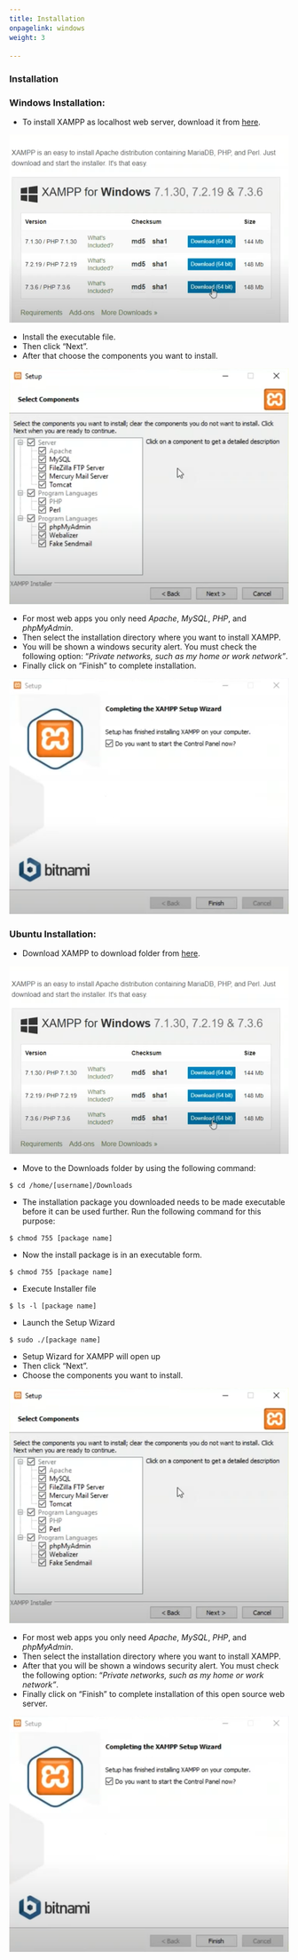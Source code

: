 ```yaml
---
title: Installation
onpagelink: windows
weight: 3

---
```


### Installation

### Windows Installation:

- To install XAMPP as localhost web server, download it from [here](https://www.apachefriends.org/de/download.html).
 
![XAMPP - open source web server solution stack](/images/xampp1.png "XAMPP - open source web server solution stack")

- Install the executable file.
- Then click “Next”.
- After that choose the components you want to install.
 
![XAMPP - open source web server solution stack](/images/xampp2.png "XAMPP - open source web server solution stack")

- For most web apps you only need *Apache*, *MySQL*, *PHP*, and *phpMyAdmin*.
- Then select the installation directory where you want to install XAMPP.
- You will be shown a windows security alert. You must check the following option: “*Private networks, such as my home or work network”*.
- Finally click on “Finish” to complete installation.
 
![XAMPP - open source web server solution stack](/images/xampp4.png "XAMPP - open source web server solution stack")

### Ubuntu Installation:

- Download XAMPP to download folder from [here](https://www.apachefriends.org/de/download.html).
 
![XAMPP - open source web server solution stack](/images/xampp1.png "XAMPP - open source web server solution stack")

- Move to the Downloads folder by using the following command:
 
 ```
$ cd /home/[username]/Downloads
```

- The installation package you downloaded needs to be made executable before it can be used further. Run the following command for this purpose:
 
 ```
$ chmod 755 [package name]
```

- Now the install package is in an executable form.
 
 ```
$ chmod 755 [package name]
```

- Execute Installer file
 
 ```
$ ls -l [package name]
```

- Launch the Setup Wizard
 
 ```
$ sudo ./[package name]

```

- Setup Wizard for XAMPP will open up
- Then click “Next”.
- Choose the components you want to install.
 
![XAMPP - open source web server solution stack](/images/xampp2.png "XAMPP - open source web server solution stack")

- For most web apps you only need *Apache*, *MySQL*, *PHP*, and *phpMyAdmin*.
- Then select the installation directory where you want to install XAMPP.
- After that you will be shown a windows security alert. You must check the following option: “*Private networks, such as my home or work network”*.
- Finally click on “Finish” to complete installation of this open source web server.
 
![XAMPP - open source web server solution stack](/images/xampp4.png "XAMPP - open source web server solution stack")